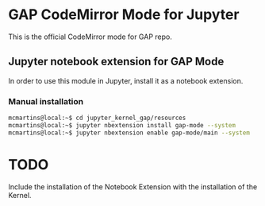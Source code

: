# GAP CodeMirror Mode for Jupyter
This is the official CodeMirror mode for GAP repo.

## Jupyter notebook extension for GAP Mode
In order to use this module in Jupyter, install it as a notebook extension.

### Manual installation

```bash
mcmartins@local:~$ cd jupyter_kernel_gap/resources
mcmartins@local:~$ jupyter nbextension install gap-mode --system
mcmartins@local:~$ jupyter nbextension enable gap-mode/main --system
```

# TODO
Include the installation of the Notebook Extension with the installation of the Kernel.
